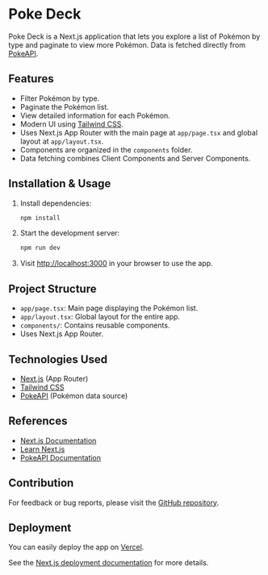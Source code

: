 # Poke Deck

Poke Deck is a Next.js application that lets you explore a list of Pokémon by type and paginate to view more Pokémon. Data is fetched directly from [PokeAPI](https://pokeapi.co/).

## Features

- Filter Pokémon by type.
- Paginate the Pokémon list.
- View detailed information for each Pokémon.
- Modern UI using [Tailwind CSS](https://tailwindcss.com/).
- Uses Next.js App Router with the main page at `app/page.tsx` and global layout at `app/layout.tsx`.
- Components are organized in the `components` folder.
- Data fetching combines Client Components and Server Components.

## Installation & Usage

1. Install dependencies:

   ```bash
   npm install
   ```

2. Start the development server:

   ```bash
   npm run dev
   ```

3. Visit [http://localhost:3000](http://localhost:3000) in your browser to use the app.

## Project Structure

- `app/page.tsx`: Main page displaying the Pokémon list.
- `app/layout.tsx`: Global layout for the entire app.
- `components/`: Contains reusable components.
- Uses Next.js App Router.

## Technologies Used

- [Next.js](https://nextjs.org/) (App Router)
- [Tailwind CSS](https://tailwindcss.com/)
- [PokeAPI](https://pokeapi.co/) (Pokémon data source)

## References

- [Next.js Documentation](https://nextjs.org/docs)
- [Learn Next.js](https://nextjs.org/learn)
- [PokeAPI Documentation](https://pokeapi.co/docs/v2)

## Contribution

For feedback or bug reports, please visit the [GitHub repository](https://github.com/vercel/next.js).

## Deployment

You can easily deploy the app on [Vercel](https://vercel.com/new?utm_medium=default-template&filter=next.js&utm_source=create-next-app&utm_campaign=create-next-app-readme).

See the [Next.js deployment documentation](https://nextjs.org/docs/app/building-your-application/deploying) for more details.
